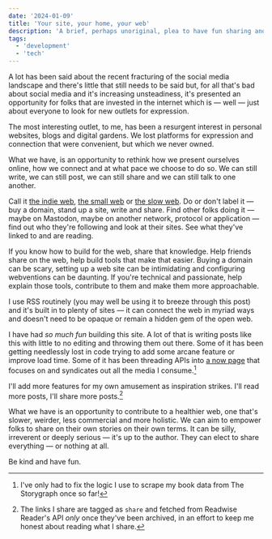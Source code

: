 ```yaml
---
date: '2024-01-09'
title: 'Your site, your home, your web'
description: 'A brief, perhaps unoriginal, plea to have fun sharing and building on the web.'
tags:
  - 'development'
  - 'tech'
---
```

A lot has been said about the recent fracturing of the social media landscape and there's little that still needs to be said but, for all that's bad about social media and it's increasing unsteadiness, it's presented an opportunity for folks that are invested in the internet which is — well — just about everyone to look for new outlets for expression.<!-- excerpt -->

The most interesting outlet, to me, has been a resurgent interest in personal websites, blogs and digital gardens. We lost platforms for expression and connection that were convenient, but which we never owned.

What we have, is an opportunity to rethink how we present ourselves online, how we connect and at what pace we choose to do so. We can still write, we can still post, we can still share and we can still talk to one another.

Call it [the indie web](https://indieweb.org/), [the small web](https://ar.al/2020/08/07/what-is-the-small-web/) or [the slow web](https://www.jackcheng.com/the-slow-web/). Do or don't label it — buy a domain, stand up a site, write and share. Find other folks doing it — maybe on Mastodon, maybe on another network, protocol or application — find out who they're following and look at their sites. See what they've linked to and are reading.

If you know how to build for the web, share that knowledge. Help friends share on the web, help build tools that make that easier. Buying a domain can be scary, setting up a web site can be intimidating and configuring webventions can be daunting. If you're technical and passionate, help explain those tools, contribute to them and make them more approachable.

I use RSS routinely (you may well be using it to breeze through this post) and it's built in to plenty of sites — it can connect the web in myriad ways and doesn't need to be opaque or remain a hidden gem of the open web.

I have had *so much fun* building this site. A lot of that is writing posts like this with little to no editing and throwing them out there. Some of it has been getting needlessly lost in code trying to add some arcane feature or improve load time. Some of it has been threading APIs into [a now page](https://coryd.dev/now) that focuses on and syndicates out all the media I consume.[^1]

I'll add more features for my own amusement as inspiration strikes. I'll read more posts, I'll share more posts.[^2]

What we have is an opportunity to contribute to a healthier web, one that's slower, weirder, less commercial and more holistic. We can aim to empower folks to share on their own stories on their own terms. It can be silly, irreverent or deeply serious — it's up to the author. They can elect to share everything — or nothing at all.

Be kind and have fun.

[^1]: I've only had to fix the logic I use to scrape my book data from The Storygraph once so far!
[^2]: The links I share are tagged as `share` and fetched from Readwise Reader's API *only* once they've been archived, in an effort to keep me honest about reading what I share.